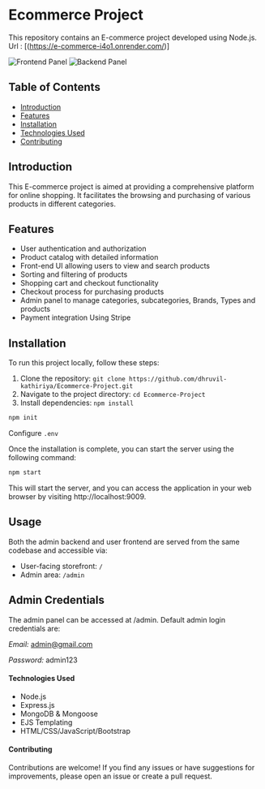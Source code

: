 # Ecommerce Project

This repository contains an E-commerce project developed using Node.js.
Url : [(https://e-commerce-i4o1.onrender.com/)]

![Frontend Panel](https://github.com/dhruvil-kathiriya/Ecommerce-Project/assets/135942681/3b115efa-c684-4e6b-9bc6-d4397494fbb1)
![Backend Panel](https://github.com/dhruvil-kathiriya/Ecommerce-Project/assets/135942681/7f1f2ccd-9f13-4087-b9e8-1b9bdd9a6c00)

## Table of Contents

- [Introduction](#introduction)
- [Features](#features)
- [Installation](#installation)
- [Technologies Used](#technologies-used)
- [Contributing](#contributing)

## Introduction

This E-commerce project is aimed at providing a comprehensive platform for online shopping. It facilitates the browsing and purchasing of various products in different categories.

## Features

- User authentication and authorization
- Product catalog with detailed information
- Front-end UI allowing users to view and search products
- Sorting and filtering of products
- Shopping cart and checkout functionality
- Checkout process for purchasing products
- Admin panel to manage categories, subcategories, Brands, Types
  and products
- Payment integration Using Stripe

## Installation

To run this project locally, follow these steps:

1. Clone the repository: `git clone https://github.com/dhruvil-kathiriya/Ecommerce-Project.git`
2. Navigate to the project directory: `cd Ecommerce-Project`
3. Install dependencies: `npm install`

```javascript
npm init
```

Configure `.env`

Once the installation is complete, you can start the server using the following command:

```bash
npm start
```

This will start the server, and you can access the application in your web browser by visiting http://localhost:9009.

## Usage

Both the admin backend and user frontend are served from the same codebase and accessible via:

- User-facing storefront: `/`
- Admin area: `/admin`

## Admin Credentials

The admin panel can be accessed at /admin. Default admin login credentials are:

_Email:_ admin@gmail.com

_Password:_ admin123

#### Technologies Used

- Node.js
- Express.js
- MongoDB & Mongoose
- EJS Templating
- HTML/CSS/JavaScript/Bootstrap

#### Contributing

Contributions are welcome! If you find any issues or have suggestions for improvements, please open an issue or create a pull request.
